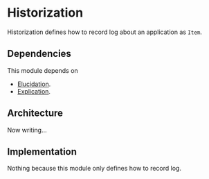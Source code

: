 # Historization

Historization defines how to record log about an application as `Item`.

## Dependencies

This module depends on

- [Elucidation](./Elucidation.md).
- [Explication](./Explication.md).

## Architecture

Now writing...

## Implementation

Nothing because this module only defines how to record log.

